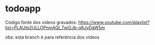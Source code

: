 # todoapp

Código fonte dos videos gravados: https://www.youtube.com/playlist?list=PLAUtq2ULLOPnmAQl_TwI2Jb-q8JvDaW5m

obs: esta branch é para referência dos vídeos
